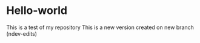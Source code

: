 # Hello-world
This is a test of my repository
This is a new version created on new branch (ndev-edits)
